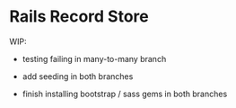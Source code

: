 # Rails Record Store


WIP:

* testing failing in many-to-many branch

* add seeding in both branches

* finish installing bootstrap / sass gems in both branches